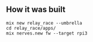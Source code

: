 ## How it was built

```
mix new relay_race --umbrella
cd relay_race/apps/
mix nerves.new fw --target rpi3
```
